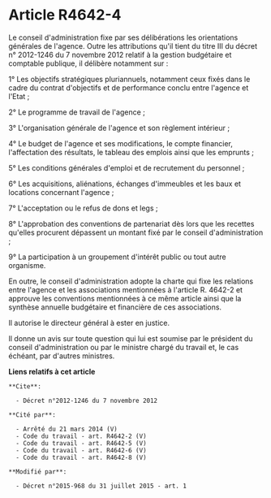 # Article R4642-4

Le conseil d'administration fixe par ses délibérations les orientations générales de l'agence. Outre les attributions qu'il
tient du titre III du décret n° 2012-1246 du 7 novembre 2012 relatif à la gestion budgétaire et comptable publique, il
délibère notamment sur : 

1° Les objectifs stratégiques pluriannuels, notamment ceux fixés dans le cadre du contrat d'objectifs et de performance
conclu entre l'agence et l'Etat ; 

2° Le programme de travail de l'agence ; 

3° L'organisation générale de l'agence et son règlement intérieur ; 

4° Le budget de l'agence et ses modifications, le compte financier, l'affectation des résultats, le tableau des emplois ainsi
que les emprunts ; 

5° Les conditions générales d'emploi et de recrutement du personnel ; 

6° Les acquisitions, aliénations, échanges d'immeubles et les baux et locations concernant l'agence ; 

7° L'acceptation ou le refus de dons et legs ; 

8° L'approbation des conventions de partenariat dès lors que les recettes qu'elles procurent dépassent un montant fixé par le
conseil d'administration ; 

9° La participation à un groupement d'intérêt public ou tout autre organisme. 

En outre, le conseil d'administration adopte la charte qui fixe les relations entre l'agence et les associations mentionnées
à l'article R. 4642-2 et approuve les conventions mentionnées à ce même article ainsi que la synthèse annuelle budgétaire et
financière de ces associations. 

Il autorise le directeur général à ester en justice. 

Il donne un avis sur toute question qui lui est soumise par le président du conseil d'administration ou par le ministre
chargé du travail et, le cas échéant, par d'autres ministres.

**Liens relatifs à cet article**

	**Cite**:

	  - Décret n°2012-1246 du 7 novembre 2012

	**Cité par**:

	  - Arrêté du 21 mars 2014 (V)
	  - Code du travail - art. R4642-2 (V)
	  - Code du travail - art. R4642-5 (V)
	  - Code du travail - art. R4642-6 (V)
	  - Code du travail - art. R4642-8 (V)

	**Modifié par**:

	  - Décret n°2015-968 du 31 juillet 2015 - art. 1

